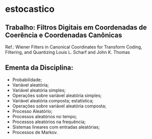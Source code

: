 # estocastico

## Trabalho: Filtros Digitais em Coordenadas de Coerência e Coordenadas Canônicas

Ref.: Wiener Filters in Canonical Coordinates for Transform Coding, Filtering, and Quantizing Louis L. Scharf and John K. Thomas

## Ementa da Disciplina:
- Probabilidade;
- Variável aleatória;
- Variável aleatória simples;
- Operações sobre variável aleatória simples;
- Variável aleatória composta; estatística;
- Operações sobre variável aleatória composta;
- Processo Aleatório;
- Processos aleatórios no tempo;
- Processos aleatórios na frequência;
- Sistemas lineares com entradas aleatórias;
- Processos de Markov.
